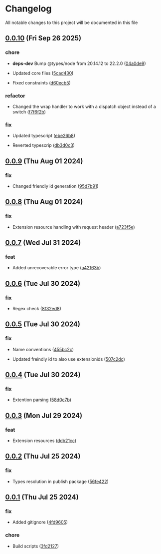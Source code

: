 
# Changelog

All notable changes to this project will be documented in this file


## [0.0.10](https://github.com/jwpkg/azure-custom-resources/compare/v0.0.9...v0.0.10) (Fri Sep 26 2025)

### chore

* **deps-dev** Bump @types/node from 20.14.12 to 22.2.0 ([04a0de9](https://github.com/jwpkg/azure-custom-resources/commit/04a0de9321ebefa9e30738e399c9de722b2acc26))

* Updated core files ([5cad430](https://github.com/jwpkg/azure-custom-resources/commit/5cad430ed17d7aeb432103d1ade1b9e5c089f9e0))

* Fixed constraints ([d60ecb5](https://github.com/jwpkg/azure-custom-resources/commit/d60ecb581a461af0a3c3ab3153d74f5d12823ea9))

### refactor

* Changed the wrap handler to work with a dispatch object instead of a switch ([f7f6f2b](https://github.com/jwpkg/azure-custom-resources/commit/f7f6f2b6cadb3f2b24bad8e0c1f54839ef3b2d5c))

### fix

* Updated typescript ([ebe26b8](https://github.com/jwpkg/azure-custom-resources/commit/ebe26b8b77d5aa438f21ff0ae4a1d4836bc67062))

* Reverted typescrip ([db3d0c3](https://github.com/jwpkg/azure-custom-resources/commit/db3d0c3d6d7f7266f8c8c5296e74fae7b97b20f7))

## [0.0.9](https://github.com/joostvdwsd/azure-custom-resources/compare/v0.0.8...v0.0.9) (Thu Aug 01 2024)

### fix

* Changed friendly id generation ([95d7b91](https://github.com/joostvdwsd/azure-custom-resources/commit/95d7b910e2e18d1532b090493ba7a34de4b764ac))

## [0.0.8](https://github.com/joostvdwsd/azure-custom-resources/compare/v0.0.7...v0.0.8) (Thu Aug 01 2024)

### fix

* Extension resource handling with request header ([a723f5e](https://github.com/joostvdwsd/azure-custom-resources/commit/a723f5e562063977bd8733a76bd432ab0c6446cf))

## [0.0.7](https://github.com/joostvdwsd/azure-custom-resources/compare/v0.0.6...v0.0.7) (Wed Jul 31 2024)

### feat

* Added unrecoverable error type ([a42163b](https://github.com/joostvdwsd/azure-custom-resources/commit/a42163b70d29e536de33f8349d9d8a5a4cf6f774))

## [0.0.6](https://github.com/joostvdwsd/azure-custom-resources/compare/v0.0.5...v0.0.6) (Tue Jul 30 2024)

### fix

* Regex check ([8f32ed8](https://github.com/joostvdwsd/azure-custom-resources/commit/8f32ed8b952e961b3b79d63f338cae3d0ef7a7a5))

## [0.0.5](https://github.com/joostvdwsd/azure-custom-resources/compare/v0.0.4...v0.0.5) (Tue Jul 30 2024)

### fix

* Name conventions ([455bc2c](https://github.com/joostvdwsd/azure-custom-resources/commit/455bc2c1783e350c3ac91d676393315b68d758ee))

* Updated freindly id to also use extensionids ([507c2dc](https://github.com/joostvdwsd/azure-custom-resources/commit/507c2dc196d18d59fe12a430b2c5d5f011053a1d))

## [0.0.4](https://github.com/joostvdwsd/azure-custom-resources/compare/v0.0.3...v0.0.4) (Tue Jul 30 2024)

### fix

* Extention parsing ([58d0c7b](https://github.com/joostvdwsd/azure-custom-resources/commit/58d0c7b01b74e36ed191fc06c29a8372f25db477))

## [0.0.3](https://github.com/joostvdwsd/azure-custom-resources/compare/v0.0.2...v0.0.3) (Mon Jul 29 2024)

### feat

* Extension resources ([ddb21cc](https://github.com/joostvdwsd/azure-custom-resources/commit/ddb21ccb654b4c824d4899e9b9ec80b1c53c3737))

## [0.0.2](https://github.com/joostvdwsd/azure-custom-resources/compare/v0.0.1...v0.0.2) (Thu Jul 25 2024)

### fix

* Types resolution in publish package ([56fe422](https://github.com/joostvdwsd/azure-custom-resources/commit/56fe422dd4f705e969c7b4b3ec985ec7d5afc8ad))

## [0.0.1](https://github.com/joostvdwsd/azure-custom-resources/compare/v0.0.0...v0.0.1) (Thu Jul 25 2024)

### fix

* Added gitignore ([4fd9605](https://github.com/joostvdwsd/azure-custom-resources/commit/4fd96050bb6fef052378e76b559f1dd257bb59e7))

### chore

* Build scripts ([3fd2127](https://github.com/joostvdwsd/azure-custom-resources/commit/3fd21277c895a6277256cbe4eb12e359d18b40d1))

